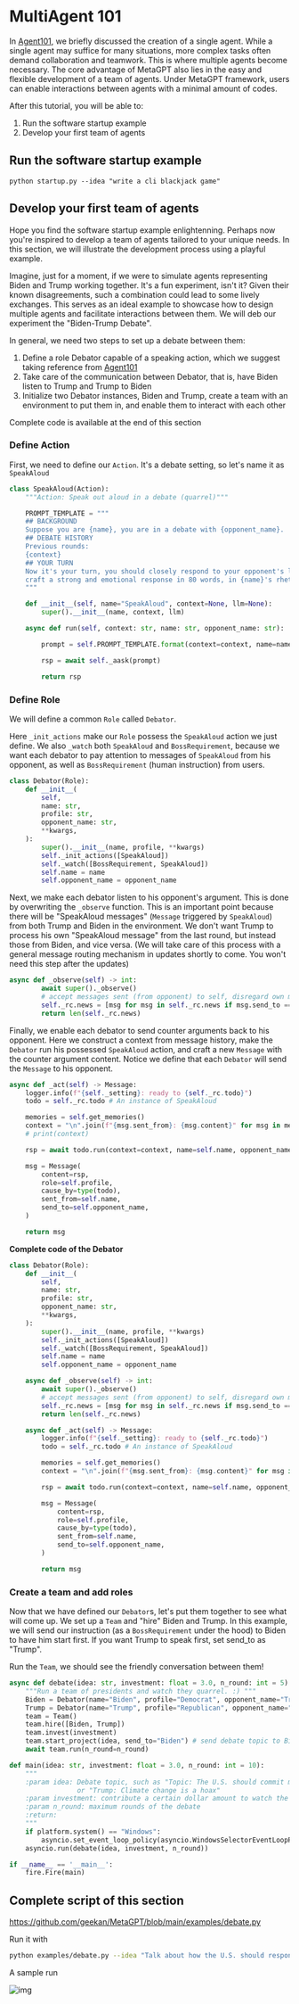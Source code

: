 # MultiAgent 101
In [Agent101](agent_101), we briefly discussed the creation of a single agent. While a single agent may suffice for many situations, more complex tasks often demand collaboration and teamwork. This is where multiple agents become necessary. The core advantage of MetaGPT also lies in the easy and flexible development of a team of agents. Under MetaGPT framework, users can enable interactions between agents with a minimal amount of codes.

After this tutorial, you will be able to:
1. Run the software startup example
2. Develop your first team of agents

## Run the software startup example
```shell
python startup.py --idea "write a cli blackjack game"
```

## Develop your first team of agents
Hope you find the software startup example enlightenning. Perhaps now you're inspired to develop a team of agents tailored to your unique needs. In this section, we will illustrate the development process using a playful example.

Imagine, just for a moment, if we were to simulate agents representing Biden and Trump working together. It's a fun experiment, isn't it? Given their known disagreements, such a combination could lead to some lively exchanges. This serves as an ideal example to showcase how to design multiple agents and facilitate interactions between them. We will deb our experiment the "Biden-Trump Debate".

In general, we need two steps to set up a debate between them:
1. Define a role Debator capable of a speaking action, which we suggest taking reference from [Agent101](agent_101)
2. Take care of the communication between Debator, that is, have Biden listen to Trump and Trump to Biden
3. Initialize two Debator instances, Biden and Trump, create a team with an environment to put them in, and enable them to interact with each other

Complete code is available at the end of this section

### Define Action
First, we need to define our `Action`. It's a debate setting, so let's name it as `SpeakAloud`
```python
class SpeakAloud(Action):
    """Action: Speak out aloud in a debate (quarrel)"""

    PROMPT_TEMPLATE = """
    ## BACKGROUND
    Suppose you are {name}, you are in a debate with {opponent_name}.
    ## DEBATE HISTORY
    Previous rounds:
    {context}
    ## YOUR TURN
    Now it's your turn, you should closely respond to your opponent's latest argument, state your position, defend your arguments, and attack your opponent's arguments,
    craft a strong and emotional response in 80 words, in {name}'s rhetoric and viewpoints, your will argue:
    """

    def __init__(self, name="SpeakAloud", context=None, llm=None):
        super().__init__(name, context, llm)

    async def run(self, context: str, name: str, opponent_name: str):

        prompt = self.PROMPT_TEMPLATE.format(context=context, name=name, opponent_name=opponent_name)

        rsp = await self._aask(prompt)

        return rsp
```
### Define Role
We will define a common `Role` called `Debator`. 

Here `_init_actions` make our `Role` possess the `SpeakAloud` action we just define. We also `_watch` both `SpeakAloud` and `BossRequirement`, because we want each debator to pay attention to messages of `SpeakAloud` from his opponent, as well as `BossRequirement` (human instruction) from users.
```python
class Debator(Role):
    def __init__(
        self,
        name: str,
        profile: str,
        opponent_name: str,
        **kwargs,
    ):
        super().__init__(name, profile, **kwargs)
        self._init_actions([SpeakAloud])
        self._watch([BossRequirement, SpeakAloud])
        self.name = name
        self.opponent_name = opponent_name
```
Next, we make each debator listen to his opponent's argument. This is done by overwriting the `_observe` function. This is an important point because there will be "SpeakAloud messages" (`Message` triggered by `SpeakAloud`) from both Trump and Biden in the environment. We don't want Trump to process his own "SpeakAloud message" from the last round, but instead those from Biden, and vice versa. (We will take care of this process with a general message routing mechanism in updates shortly to come. You won't need this step after the updates)
```python
async def _observe(self) -> int:
        await super()._observe()
        # accept messages sent (from opponent) to self, disregard own messages from the last round
        self._rc.news = [msg for msg in self._rc.news if msg.send_to == self.name]
        return len(self._rc.news)
```
Finally, we enable each debator to send counter arguments back to his opponent. Here we construct a context from message history, make the `Debator` run his possessed `SpeakAloud` action, and craft a new `Message` with the counter argument content. Notice we define that each `Debator` will send the `Message` to his opponent.
```python
async def _act(self) -> Message:
    logger.info(f"{self._setting}: ready to {self._rc.todo}")
    todo = self._rc.todo # An instance of SpeakAloud

    memories = self.get_memories()
    context = "\n".join(f"{msg.sent_from}: {msg.content}" for msg in memories)
    # print(context)

    rsp = await todo.run(context=context, name=self.name, opponent_name=self.opponent_name)

    msg = Message(
        content=rsp,
        role=self.profile,
        cause_by=type(todo),
        sent_from=self.name,
        send_to=self.opponent_name,
    )

    return msg
```

<b>Complete code of the Debator</b>

```python
class Debator(Role):
    def __init__(
        self,
        name: str,
        profile: str,
        opponent_name: str,
        **kwargs,
    ):
        super().__init__(name, profile, **kwargs)
        self._init_actions([SpeakAloud])
        self._watch([BossRequirement, SpeakAloud])
        self.name = name
        self.opponent_name = opponent_name

    async def _observe(self) -> int:
        await super()._observe()
        # accept messages sent (from opponent) to self, disregard own messages from the last round
        self._rc.news = [msg for msg in self._rc.news if msg.send_to == self.name]
        return len(self._rc.news)

    async def _act(self) -> Message:
        logger.info(f"{self._setting}: ready to {self._rc.todo}")
        todo = self._rc.todo # An instance of SpeakAloud

        memories = self.get_memories()
        context = "\n".join(f"{msg.sent_from}: {msg.content}" for msg in memories)

        rsp = await todo.run(context=context, name=self.name, opponent_name=self.opponent_name)

        msg = Message(
            content=rsp,
            role=self.profile,
            cause_by=type(todo),
            sent_from=self.name,
            send_to=self.opponent_name,
        )

        return msg
```
### Create a team and add roles
Now that we have defined our `Debator`s, let's put them together to see what will come up. We set up a `Team` and "hire" Biden and Trump. In this example, we will send our instruction (as a `BossRequirement` under the hood) to Biden to have him start first. If you want Trump to speak first, set send_to as "Trump".

Run the `Team`, we should see the friendly conversation between them!
```python
async def debate(idea: str, investment: float = 3.0, n_round: int = 5):
    """Run a team of presidents and watch they quarrel. :) """
    Biden = Debator(name="Biden", profile="Democrat", opponent_name="Trump")
    Trump = Debator(name="Trump", profile="Republican", opponent_name="Biden")
    team = Team()
    team.hire([Biden, Trump])
    team.invest(investment)
    team.start_project(idea, send_to="Biden") # send debate topic to Biden and let him speak first
    await team.run(n_round=n_round)

def main(idea: str, investment: float = 3.0, n_round: int = 10):
    """
    :param idea: Debate topic, such as "Topic: The U.S. should commit more in climate change fighting" 
                 or "Trump: Climate change is a hoax"
    :param investment: contribute a certain dollar amount to watch the debate
    :param n_round: maximum rounds of the debate
    :return:
    """
    if platform.system() == "Windows":
        asyncio.set_event_loop_policy(asyncio.WindowsSelectorEventLoopPolicy())
    asyncio.run(debate(idea, investment, n_round))

if __name__ == '__main__':
    fire.Fire(main)
```
## Complete script of this section

https://github.com/geekan/MetaGPT/blob/main/examples/debate.py

Run it with
```sh
python examples/debate.py --idea "Talk about how the U.S. should respond to climate change"
```
A sample run

![img](/image/guide/tutorials/debate_log.png)
